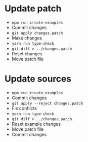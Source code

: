 # Update patch

-   `npm run create-examples`
-   Commit changes
-   `git apply changes.patch`
-   Make changes
-   `yarn run type-check`
-   `git diff > ../changes.patch`
-   Reset changes
-   Move patch file

# Update sources

-   `npm run create-examples`
-   Commit changes
-   `git apply --reject changes.patch`
-   Fix conflicts
-   `yarn run type-check`
-   `git diff > ../changes.patch`
-   Reset example changes
-   Move patch file
-   Commit changes
